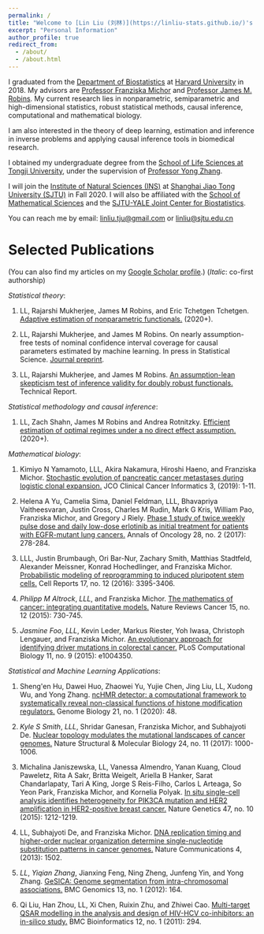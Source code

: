```yaml
---
permalink: /
title: "Welcome to [Lin Liu (刘林)](https://linliu-stats.github.io/)'s homepage"
excerpt: "Personal Information"
author_profile: true
redirect_from: 
  - /about/
  - /about.html
---
```

 
I graduated from the [Department of Biostatistics](https://www.hsph.harvard.edu/biostatistics/) at [Harvard University](https://www.harvard.edu/) in 2018. My advisors are [Professor Franziska Michor](http://michorlab.dfci.harvard.edu/) and [Professor James M. Robins](https://www.hsph.harvard.edu/james-robins/). My current research lies in nonparametric, semiparametric and high-dimensional statistics, robust statistical methods, causal inference, computational and mathematical biology.

I am also interested in the theory of deep learning, estimation and inference in inverse problems and applying causal inference tools in biomedical research.

I obtained my undergraduate degree from the [School of Life Sciences at Tongji University](https://life.tongji.edu.cn/lifeen/), under the supervision of [Professor Yong Zhang](https://zhanglab.tongji.edu.cn).

I will join the [Institute of Natural Sciences (INS)](https://ins.sjtu.edu.cn/) at [Shanghai Jiao Tong University (SJTU)](http://en.sjtu.edu.cn/) in Fall 2020. I will also be affiliated with the [School of Mathematical Sciences](http://math.sjtu.edu.cn/) and the [SJTU-YALE Joint Center for Biostatistics](http://transmed.sjtu.edu.cn/ylhome.do?method=getHomeList&version=en).

You can reach me by email: linliu.tju@gmail.com or linliu@sjtu.edu.cn

Selected Publications
======
(You can also find my articles on my [Google Scholar profile](https://scholar.google.com/citations?user=2xESgioAAAAJ&hl=en).) (_Italic_: co-first authorship)

_Statistical theory_:

1. LL, Rajarshi Mukherjee, James M Robins, and Eric Tchetgen Tchetgen. [Adaptive estimation of nonparametric functionals.](https://arxiv.org/pdf/1608.01364) (2020+).

2. LL, Rajarshi Mukherjee, and James M Robins. On nearly assumption-free tests of nominal confidence interval coverage for causal parameters estimated by machine learning. In press in Statistical Science. [Journal preprint](https://www.e-publications.org/ims/submission/STS/user/submissionFile/39574?confirm=b58bff70).

3. LL, Rajarshi Mukherjee, and James M Robins. [An assumption-lean skepticism test of inference validity for doubly robust functionals.]() Technical Report.

_Statistical methodology and causal inference_:

1. LL, Zach Shahn, James M Robins and Andrea Rotnitzky. [Efficient estimation of optimal regimes under a no direct effect assumption.](https://arxiv.org/pdf/1908.10448) (2020+).

_Mathematical biology_:

1. Kimiyo N Yamamoto, LLL, Akira Nakamura, Hiroshi Haeno, and Franziska Michor. [Stochastic evolution of pancreatic cancer metastases during logistic clonal expansion.](https://ascopubs.org/doi/abs/10.1200/CCI.18.00079) JCO Clinical Cancer Informatics 3, (2019): 1-11. 

2. Helena A Yu, Camelia Sima, Daniel Feldman, LLL, Bhavapriya Vaitheesvaran, Justin Cross, Charles M Rudin, Mark G Kris, William Pao, Franziska Michor, and Gregory J Riely. [Phase 1 study of twice weekly pulse dose and daily low-dose erlotinib as initial treatment for patients with EGFR-mutant lung cancers.](https://academic.oup.com/annonc/article-abstract/28/2/278/2676878) Annals of Oncology 28, no. 2 (2017): 278-284.

3. LLL, Justin Brumbaugh, Ori Bar-Nur, Zachary Smith, Matthias Stadtfeld, Alexander Meissner, Konrad Hochedlinger, and Franziska Michor. [Probabilistic modeling of reprogramming to induced pluripotent stem cells.](https://www.sciencedirect.com/science/article/pii/S2211124716316540) Cell Reports 17, no. 12 (2016): 3395-3406.

4. _Philipp M Altrock_, _LLL_, and Franziska Michor. [The mathematics of cancer: integrating quantitative models.](https://www.nature.com/articles/nrc4029) Nature Reviews Cancer 15, no. 12 (2015): 730-745.

5. _Jasmine Foo_, _LLL_, Kevin Leder, Markus Riester, Yoh Iwasa, Christoph Lengauer, and Franziska Michor. [An evolutionary approach for identifying driver mutations in colorectal cancer.](https://journals.plos.org/ploscompbiol/article?id=10.1371/journal.pcbi.1004350) PLoS Computational Biology 11, no. 9 (2015): e1004350.

_Statistical and Machine Learning Applications_:

1. Sheng'en Hu, Dawei Huo, Zhaowei Yu, Yujie Chen, Jing Liu, LL, Xudong Wu, and Yong Zhang. [ncHMR detector: a computational framework to systematically reveal non-classical functions of histone modification regulators.](https://genomebiology.biomedcentral.com/articles/10.1186/s13059-020-01953-0) Genome Biology 21, no. 1 (2020): 48.

2. _Kyle S Smith_, _LLL_, Shridar Ganesan, Franziska Michor, and Subhajyoti De. [Nuclear topology modulates the mutational landscapes of cancer genomes.](https://www.nature.com/nsmb/journal/v24/n11/abs/nsmb.3474.html) Nature Structural & Molecular Biology 24, no. 11 (2017): 1000-1006.

3. Michalina Janiszewska, LL, Vanessa Almendro, Yanan Kuang, Cloud Paweletz, Rita A Sakr, Britta Weigelt, Ariella B Hanker, Sarat Chandarlapaty, Tari A King, Jorge S Reis-Filho, Carlos L Arteaga, So Yeon Park, Franziska Michor, and Kornelia Polyak. [In situ single-cell analysis identifies heterogeneity for PIK3CA mutation and HER2 amplification in HER2-positive breast cancer.](https://www.nature.com/articles/ng.3391/) Nature Genetics 47, no. 10 (2015): 1212-1219.

4. LL, Subhajyoti De, and Franziska Michor. [DNA replication timing and higher-order nuclear organization determine single-nucleotide substitution patterns in cancer genomes.](https://www.nature.com/articles/ncomms2502) Nature Communications 4, (2013): 1502.

5. _LL_, _Yiqian Zhang_, Jianxing Feng, Ning Zheng, Junfeng Yin, and Yong Zhang. [GeSICA: Genome segmentation from intra-chromosomal associations.](https://bmcgenomics.biomedcentral.com/articles/10.1186/1471-2164-13-164) BMC Genomics 13, no. 1 (2012): 164.

6. Qi Liu, Han Zhou, LL, Xi Chen, Ruixin Zhu, and Zhiwei Cao. [Multi-target QSAR modelling in the analysis and design of HIV-HCV co-inhibitors: an in-silico study.](https://link.springer.com/article/10.1186/1471-2105-12-294) BMC Bioinformatics 12, no. 1 (2011): 294.
